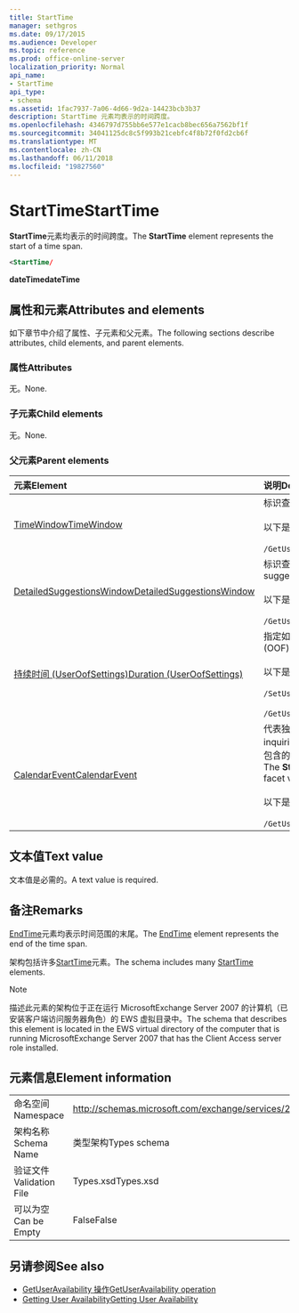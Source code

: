 ```yaml
---
title: StartTime
manager: sethgros
ms.date: 09/17/2015
ms.audience: Developer
ms.topic: reference
ms.prod: office-online-server
localization_priority: Normal
api_name:
- StartTime
api_type:
- schema
ms.assetid: 1fac7937-7a06-4d66-9d2a-14423bcb3b37
description: StartTime 元素均表示的时间跨度。
ms.openlocfilehash: 4346797d755bb6e577e1cacb8bec656a7562bf1f
ms.sourcegitcommit: 34041125dc8c5f993b21cebfc4f8b72f0fd2cb6f
ms.translationtype: MT
ms.contentlocale: zh-CN
ms.lasthandoff: 06/11/2018
ms.locfileid: "19827560"
---
```

# <a name="starttime"></a><span data-ttu-id="68f6d-103">StartTime</span><span class="sxs-lookup"><span data-stu-id="68f6d-103">StartTime</span></span>

<span data-ttu-id="68f6d-104">**StartTime**元素均表示的时间跨度。</span><span class="sxs-lookup"><span data-stu-id="68f6d-104">The **StartTime** element represents the start of a time span.</span></span> 
  
```xml
<StartTime/
```

<span data-ttu-id="68f6d-105">**dateTime**</span><span class="sxs-lookup"><span data-stu-id="68f6d-105">**dateTime**</span></span>

## <a name="attributes-and-elements"></a><span data-ttu-id="68f6d-106">属性和元素</span><span class="sxs-lookup"><span data-stu-id="68f6d-106">Attributes and elements</span></span>

<span data-ttu-id="68f6d-107">如下章节中介绍了属性、子元素和父元素。</span><span class="sxs-lookup"><span data-stu-id="68f6d-107">The following sections describe attributes, child elements, and parent elements.</span></span>
  
### <a name="attributes"></a><span data-ttu-id="68f6d-108">属性</span><span class="sxs-lookup"><span data-stu-id="68f6d-108">Attributes</span></span>

<span data-ttu-id="68f6d-109">无。</span><span class="sxs-lookup"><span data-stu-id="68f6d-109">None.</span></span>
  
### <a name="child-elements"></a><span data-ttu-id="68f6d-110">子元素</span><span class="sxs-lookup"><span data-stu-id="68f6d-110">Child elements</span></span>

<span data-ttu-id="68f6d-111">无。</span><span class="sxs-lookup"><span data-stu-id="68f6d-111">None.</span></span>
  
### <a name="parent-elements"></a><span data-ttu-id="68f6d-112">父元素</span><span class="sxs-lookup"><span data-stu-id="68f6d-112">Parent elements</span></span>

|<span data-ttu-id="68f6d-113">**元素**</span><span class="sxs-lookup"><span data-stu-id="68f6d-113">**Element**</span></span>|<span data-ttu-id="68f6d-114">**说明**</span><span class="sxs-lookup"><span data-stu-id="68f6d-114">**Description**</span></span>|
|:-----|:-----|
|[<span data-ttu-id="68f6d-115">TimeWindow</span><span class="sxs-lookup"><span data-stu-id="68f6d-115">TimeWindow</span></span>](timewindow.md) <br/> |<span data-ttu-id="68f6d-116">标识查询的用户的可用性信息的时间跨度。</span><span class="sxs-lookup"><span data-stu-id="68f6d-116">Identifies the time span queried for the user availability information.</span></span>  <br/><br/> <span data-ttu-id="68f6d-117">以下是此元素的 XPath 表达式：</span><span class="sxs-lookup"><span data-stu-id="68f6d-117">The following is the XPath expression to this element:</span></span>  <br/><br/>  `/GetUserAvailabilityRequest/FreeBusyViewOptions/TimeWindow` <br/> |
|[<span data-ttu-id="68f6d-118">DetailedSuggestionsWindow</span><span class="sxs-lookup"><span data-stu-id="68f6d-118">DetailedSuggestionsWindow</span></span>](detailedsuggestionswindow.md) <br/> |<span data-ttu-id="68f6d-119">标识查询建议的会议时间有关的详细信息的时间跨度。</span><span class="sxs-lookup"><span data-stu-id="68f6d-119">Identifies the time span that is queried for detailed information about suggested meeting times.</span></span>  <br/><br/> <span data-ttu-id="68f6d-120">以下是此元素的 XPath 表达式：</span><span class="sxs-lookup"><span data-stu-id="68f6d-120">The following is the XPath expression to this element:</span></span> <br/> <br/>  `/GetUserAvailabilityRequest/SuggestionViewOptions/DetailedSuggestionsWindow` <br/> |
|[<span data-ttu-id="68f6d-121">持续时间 (UserOofSettings)</span><span class="sxs-lookup"><span data-stu-id="68f6d-121">Duration (UserOofSettings)</span></span>](duration-useroofsettings.md) <br/> | <span data-ttu-id="68f6d-122">指定如果[OofState](oofstate.md)元素设置为**计划**为其启用 Office 外出 (OOF) 状态的持续时间。</span><span class="sxs-lookup"><span data-stu-id="68f6d-122">Specifies the duration for which the Out of Office (OOF) status is enabled if the [OofState](oofstate.md) element is set to **Scheduled**.</span></span>  <br/><br/>  <span data-ttu-id="68f6d-123">以下是此元素可能 XPath 表达式：</span><span class="sxs-lookup"><span data-stu-id="68f6d-123">The following are the possible XPath expressions to this element:</span></span> <br/> <br/>  `/SetUserOofSettingsRequest/UserOofSettings/Duration` <br/><br/>  `/GetUserOofSettingsResponse/OofSettings/Duration` <br/> |
|[<span data-ttu-id="68f6d-124">CalendarEvent</span><span class="sxs-lookup"><span data-stu-id="68f6d-124">CalendarEvent</span></span>](calendarevent.md) <br/> |<span data-ttu-id="68f6d-125">代表独特的日历项匹配项。</span><span class="sxs-lookup"><span data-stu-id="68f6d-125">Represents a unique calendar item occurrence.</span></span> <span data-ttu-id="68f6d-126">这用于可用性的查询。</span><span class="sxs-lookup"><span data-stu-id="68f6d-126">This is used for Availability inquiries.</span></span> <span data-ttu-id="68f6d-127">**StartTime**元素需要**CalendarEvent**元素中。</span><span class="sxs-lookup"><span data-stu-id="68f6d-127">The **StartTime** element is required in the **CalendarEvent** element.</span></span> <span data-ttu-id="68f6d-128">尽管它包含的**持续时间**类型中的**StartTime**元素包含的方面值相同， **CalendarEvent**元素中的**StartTime**元素是唯一的**CalendarEvent**类型。</span><span class="sxs-lookup"><span data-stu-id="68f6d-128">The **StartTime** element in the **CalendarEvent** element is unique to the **CalendarEvent** type although it contains the same facet values that the **StartTime** elements in the **Duration** type contain.</span></span>  <br/><br/> <span data-ttu-id="68f6d-129">以下是此元素的 XPath 表达式：</span><span class="sxs-lookup"><span data-stu-id="68f6d-129">The following is the XPath expression to this element:</span></span>  <br/> <br/> `/GetUserAvailabilityResponse/FreeBusyResponseArray/FreeBusyResponse/FreeBusyView/CalendarEventArray/CalendarEvent[i]` <br/> |
   
## <a name="text-value"></a><span data-ttu-id="68f6d-130">文本值</span><span class="sxs-lookup"><span data-stu-id="68f6d-130">Text value</span></span>

<span data-ttu-id="68f6d-131">文本值是必需的。</span><span class="sxs-lookup"><span data-stu-id="68f6d-131">A text value is required.</span></span>
  
## <a name="remarks"></a><span data-ttu-id="68f6d-132">备注</span><span class="sxs-lookup"><span data-stu-id="68f6d-132">Remarks</span></span>

<span data-ttu-id="68f6d-133">[EndTime](endtime.md)元素均表示时间范围的末尾。</span><span class="sxs-lookup"><span data-stu-id="68f6d-133">The [EndTime](endtime.md) element represents the end of the time span.</span></span> 
  
<span data-ttu-id="68f6d-134">架构包括许多[StartTime](starttime.md)元素。</span><span class="sxs-lookup"><span data-stu-id="68f6d-134">The schema includes many [StartTime](starttime.md) elements.</span></span> 
  
> [!NOTE]
> <span data-ttu-id="68f6d-135">描述此元素的架构位于正在运行 MicrosoftExchange Server 2007 的计算机（已安装客户端访问服务器角色）的 EWS 虚拟目录中。</span><span class="sxs-lookup"><span data-stu-id="68f6d-135">The schema that describes this element is located in the EWS virtual directory of the computer that is running MicrosoftExchange Server 2007 that has the Client Access server role installed.</span></span> 
  
## <a name="element-information"></a><span data-ttu-id="68f6d-136">元素信息</span><span class="sxs-lookup"><span data-stu-id="68f6d-136">Element information</span></span>

|||
|:-----|:-----|
|<span data-ttu-id="68f6d-137">命名空间</span><span class="sxs-lookup"><span data-stu-id="68f6d-137">Namespace</span></span>  <br/> |http://schemas.microsoft.com/exchange/services/2006/types  <br/> |
|<span data-ttu-id="68f6d-138">架构名称</span><span class="sxs-lookup"><span data-stu-id="68f6d-138">Schema Name</span></span>  <br/> |<span data-ttu-id="68f6d-139">类型架构</span><span class="sxs-lookup"><span data-stu-id="68f6d-139">Types schema</span></span>  <br/> |
|<span data-ttu-id="68f6d-140">验证文件</span><span class="sxs-lookup"><span data-stu-id="68f6d-140">Validation File</span></span>  <br/> |<span data-ttu-id="68f6d-141">Types.xsd</span><span class="sxs-lookup"><span data-stu-id="68f6d-141">Types.xsd</span></span>  <br/> |
|<span data-ttu-id="68f6d-142">可以为空</span><span class="sxs-lookup"><span data-stu-id="68f6d-142">Can be Empty</span></span>  <br/> |<span data-ttu-id="68f6d-143">False</span><span class="sxs-lookup"><span data-stu-id="68f6d-143">False</span></span>  <br/> |
   
## <a name="see-also"></a><span data-ttu-id="68f6d-144">另请参阅</span><span class="sxs-lookup"><span data-stu-id="68f6d-144">See also</span></span>

- [<span data-ttu-id="68f6d-145">GetUserAvailability 操作</span><span class="sxs-lookup"><span data-stu-id="68f6d-145">GetUserAvailability operation</span></span>](getuseravailability-operation.md)
- [<span data-ttu-id="68f6d-146">Getting User Availability</span><span class="sxs-lookup"><span data-stu-id="68f6d-146">Getting User Availability</span></span>](http://msdn.microsoft.com/library/d4133fcb-9b0f-4e6b-aadf-a389da83516a%28Office.15%29.aspx)

